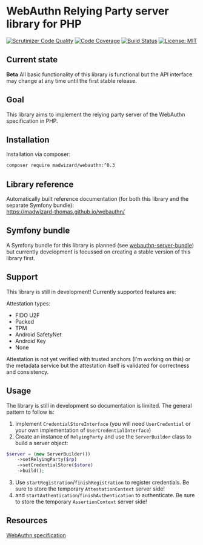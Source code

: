 WebAuthn Relying Party server library for PHP
=============================================

[![Scrutinizer Code Quality](https://scrutinizer-ci.com/g/madwizard-org/webauthn-server/badges/quality-score.png?b=master)](https://scrutinizer-ci.com/g/madwizard-org/webauthn-server/?branch=master)
[![Code Coverage](https://scrutinizer-ci.com/g/madwizard-org/webauthn-server/badges/coverage.png?b=master)](https://scrutinizer-ci.com/g/madwizard-org/webauthn-server/?branch=master)
[![Build Status](https://scrutinizer-ci.com/g/madwizard-org/webauthn-server/badges/build.png?b=master)](https://scrutinizer-ci.com/g/madwizard-org/webauthn-server/build-status/master)
[![License: MIT](https://img.shields.io/badge/License-MIT-yellow.svg)](https://opensource.org/licenses/MIT)

Current state
-------------
**Beta**
All basic functionality of this library is functional but the API interface may change at any time until the first stable release.

Goal
----
This library aims to implement the relying party server of the WebAuthn specification in PHP.

Installation
------------
Installation via composer:
```bash
composer require madwizard/webauthn:^0.3
```

Library reference
-----------------
Automatically built reference documentation (for both this library and the separate Symfony bundle): \
https://madwizard-thomas.github.io/webauthn/

Symfony bundle
--------------

A Symfony bundle for this library is planned (see [webauthn-server-bundle](https://github.com/madwizard-thomas/webauthn-server-bundle)) but currently development is focussed on creating a stable version of this library first.

Support
-------

This library is still in development! Currently supported features are:

Attestation types:
- FIDO U2F
- Packed
- TPM
- Android SafetyNet
- Android Key
- None

Attestation is not yet verified with trusted anchors (I'm working on this) or the metadata service but the attestation itself is validated for correctness and consistency.

Usage
-----

The library is still in development so documentation is limited. The general pattern to follow is:

1. Implement `CredentialStoreInterface` (you will need `UserCredential` or your own implementation of `UserCredentialInterface`)
2. Create an instance of `RelyingParty` and use the `ServerBuilder` class to build a server object:
```php
$server = (new ServerBuilder())
    ->setRelyingParty($rp)
    ->setCredentialStore($store)
    ->build();
```
3. Use `startRegistration`/`finishRegistration` to register credentials. Be sure to store the temporary `AttestationContext` server side!
4. and `startAuthentication`/`finishAuthentication` to authenticate. Be sure to store the temporary `AssertionContext` server side!

Resources
---------
[WebAuthn specification](https://www.w3.org/TR/webauthn/)
